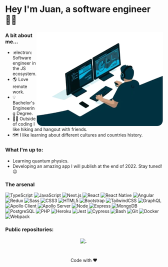 <h1>Hey I'm Juan, a software engineer 👨‍💻</h1>

<div>
  <img alt="Me developing" align="right" href="https://github.com/juansanchezlog" src="./assets/programming.png" height=300>

  <h3>A bit about me...</h3>
  <ul>
    <li>:electron: Software engineer in the JS ecosystem.</li>
    <li>🌎 Love remote work.</li>
    <li>💡 Bachelor's Engineering Degree.</li>
    <li>🚶‍♂️ Outside of coding I like hiking and hangout with friends.</li>
    <li>🗺️ I like learning about different cultures and countries history.</li>
  </ul>

  <h3>What I'm up to:</h3>
  <ul>
    <li>Learning quantum physics.</li>
    <li>Developing an amazing app I will publish at the end of 2022. Stay tuned! 😉</li>
  </ul>
  </div>

  <h3>The arsenal</h3>
  <div>
  <img alt="TypeScript" src="https://img.shields.io/badge/-TypeScript-007ACC?style=for-the-badge&logo=typescript&logoColor=white" />
  <img alt="JavaScript" src="https://img.shields.io/badge/JavaScript-F7DF1E?style=for-the-badge&logo=javascript&logoColor=black" />
  <img alt="Next.js" src="https://img.shields.io/badge/-Next.Js-black?style=for-the-badge&logo=next.js"/>
  <img alt="React" src="https://img.shields.io/badge/-React-45b8d8?style=for-the-badge&logo=react&logoColor=white" />
  <img alt="React Native" src="https://img.shields.io/badge/react_native-%2320232a.svg?&style=for-the-badge&logo=react&logoColor=white"/>
  <img alt="Angular" src="https://img.shields.io/badge/Angular-DD0031?logo=angular&amp;logoColor=white&amp;style=for-the-badge">
  <img alt="Redux" src="https://img.shields.io/badge/-Redux-764ABC?style=for-the-badge&logo=redux&logoColor=white" />
  <img alt="Sass" src="https://img.shields.io/badge/-Sass-CC6699?style=for-the-badge&logo=sass&logoColor=white" />
  <img alt="CSS3" src="https://img.shields.io/badge/css3-%231572B6.svg?style=for-the-badge&logo=css3&logoColor=white"/>
  <img alt="HTML5" src="https://img.shields.io/badge/html5-%23E34F26.svg?style=for-the-badge&logo=html5&logoColor=white"/>
  <img alt="Bootstrap" src="https://img.shields.io/badge/Bootstrap-563D7C?style=for-the-badge&logo=bootstrap&logoColor=white"/>
  <img alt="TailwindCSS" src="https://img.shields.io/badge/Tailwind_CSS-38B2AC?style=for-the-badge&logo=tailwind-css&logoColor=white"/>

  <img alt="GraphQL" src="https://img.shields.io/badge/-GraphQL-E10098?style=for-the-badge&logo=graphql&logoColor=white" />
  <img alt="Apollo Client" src="https://img.shields.io/badge/-Apollo%20Client-311C87?style=for-the-badge&logo=apollo-graphql&logoColor=white" />
  <img alt="Apollo Server" src="https://img.shields.io/badge/-Apollo%20Server-311C87?style=for-the-badge&logo=apollo-graphql&logoColor=white" />

  <img alt="Node" src="https://img.shields.io/badge/-Node-43853d?style=for-the-badge&logo=Node.js&logoColor=white" />
  <img alt="Express" src="https://img.shields.io/badge/Express-404D59?style=for-the-badge&logo=express&logoColor=white" />
  <img alt="MongoDB" src="https://img.shields.io/badge/-MongoDB-13aa52?style=for-the-badge&logo=mongodb&logoColor=white" />
  <img alt="PostgreSQL" src="https://img.shields.io/badge/PostgreSQL-316192?style=for-the-badge&logo=postgresql&logoColor=white" />
  <img alt="PHP" src="https://img.shields.io/badge/php-%23777BB4.svg?style=for-the-badge&logo=php&logoColor=white"/>
  <img alt="Heroku" src="https://img.shields.io/badge/-Heroku-430098?style=for-the-badge&logo=heroku&logoColor=white" />

  <img alt="Jest" src="https://img.shields.io/badge/-Jest-C21325?style=for-the-badge&logo=jest&logoColor=white" />
  <img alt="Cypress" src="https://img.shields.io/badge/-Cypress-17202C?style=for-the-badge&logo=cypress&logoColor=white" />

  <img alt="Bash" src="https://img.shields.io/badge/-Bash-4EAA25?style=for-the-badge&logo=gnu-bash&logoColor=white" />
  <img alt="Git" src="https://img.shields.io/badge/-Git-F05032?style=for-the-badge&logo=git&logoColor=white" />
  <img alt="Docker" src="https://img.shields.io/badge/-Docker-46a2f1?style=for-the-badge&logo=docker&logoColor=white" />
  <img alt="Webpack" src="https://img.shields.io/badge/-Webpack-8DD6F9?style=for-the-badge&logo=webpack&logoColor=white" />

  <h3>Public repositories:</h3>  
  <p align="center">
    <a href="https://github.com/juansanchezlog/Furniss-BackEnd">
      <img width='49%' align="center"src="https://github-readme-stats.vercel.app/api/pin/?username=juansanchezlog&repo=Furniss-BackEnd&border_color=329D8F&bg_color=00000000&title_color=C9D1D9&text_color=8B949E&icon_color=329D8F" />
    </a>
    <span>&nbsp;</span>
  </p>

  <br />
  <p align="center">Code with ❤️</p>
</div>

<!--
This is a ✨ _special_ ✨ repository because its `README.md` (this file) appears on your GitHub profile.

Here are some ideas to get you started:

- 🔭 I’m currently working on ...
- 🌱 I’m currently learning ...
- 👯 I’m looking to collaborate on ...
- 🤔 I’m looking for help with ...
- 💬 Ask me about ...
- 📫 How to reach me: ...
- 😄 Pronouns: ...
- ⚡ Fun fact: ...
-->
